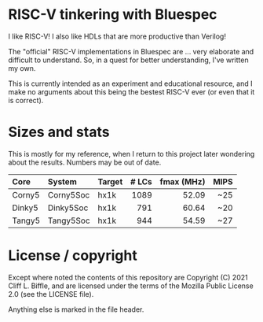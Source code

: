 # RISC-V tinkering with Bluespec

I like RISC-V! I also like HDLs that are more productive than Verilog!

The "official" RISC-V implementations in Bluespec are ... very elaborate and
difficult to understand. So, in a quest for better understanding, I've written
my own.

This is currently intended as an experiment and educational resource, and I make
no arguments about this being the bestest RISC-V ever (or even that it is
correct).

# Sizes and stats

This is mostly for my reference, when I return to this project later wondering
about the results. Numbers may be out of date.

| Core | System | Target | # LCs | fmax (MHz) | MIPS |
| :--- | :----- | :----- | ----: | ---------: | ---: |
| Corny5 | Corny5Soc | hx1k | 1089 | 52.09 | ~25 |
| Dinky5 | Dinky5Soc | hx1k | 791 | 60.64 | ~20 |
| Tangy5 | Tangy5Soc | hx1k | 944 | 54.59 | ~27 |

# License / copyright

Except where noted the contents of this repository are Copyright (C) 2021 Cliff
L. Biffle, and are licensed under the terms of the Mozilla Public License 2.0
(see the LICENSE file).

Anything else is marked in the file header.
